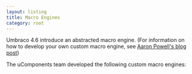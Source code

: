 ```yaml
---
layout: listing
title: Macro Engines
category: root
---
```


Umbraco 4.6 introduce an abstracted macro engine. (For information on how to develop your own custom macro engine, see [Aaron Powell's blog post](http://www.aaron-powell.com/custom-umbraco-macro-engines))

The uComponents team developed the following custom macro engines:
